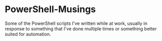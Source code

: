 # PowerShell-Musings
Some of the PowerShell scripts I've written while at work, usually in response to something that I've done multiple times or something better suited for automation.
